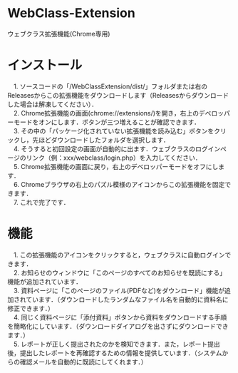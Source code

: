 # WebClass-Extension
 ウェブクラス拡張機能(Chrome専用)  
  
# インストール
　1. ソースコードの「/WebClassExtension/dist/」フォルダまたは右のReleasesからこの拡張機能をダウンロードします（Releasesからダウンロードした場合は解凍してください）．  
　2. Chrome拡張機能の画面(chrome://extensions/)を開き，右上のデベロッパーモードをオンにします．ボタンが三つ増えることが確認できます．  
　3. その中の「パッケージ化されていない拡張機能を読み込む」ボタンをクリックし，先ほどダウンロードしたフォルダを選択します．  
　4. そうすると初回設定の画面が自動的に出ます．ウェブクラスのログインページのリンク（例：xxx/webclass/login.php）を入力してください．  
　5. Chrome拡張機能の画面に戻り，右上のデベロッパーモードをオフにします．  
　6. Chromeブラウザの右上のパズル模様のアイコンからこの拡張機能を固定できます．  
　7. これで完了です．  
  
# 機能
　1. この拡張機能のアイコンをクリックすると，ウェブクラスに自動ログインできます．  
　2. お知らせのウィンドウに「このページのすべてのお知らせを既読にする」機能が追加されています．  
　3. 資料ページに「このページのファイル(PDFなど)をダウンロード」機能が追加されています．（ダウンロードしたランダムなファイル名を自動的に資料名に修正できます．）  
　4. 同じく資料ページに「添付資料」ボタンから資料をダウンロードする手順を簡略化にしています．（ダウンロードダイアログを出さずにダウンロードできます．）  
　5. レポートが正しく提出されたのかを検知できます．また，レポート提出後，提出したレポートを再確認するための情報を提供しています．（システムからの確認メールを自動的に既読にしてくれます．）  
